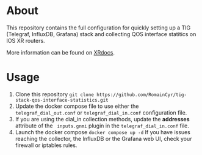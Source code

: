 # About
This repository contains the full configuration for quickly setting up a TIG (Telegraf, InfluxDB, Grafana) stack and collecting QOS interface statitics on IOS XR routers.

More information can be found on [XRdocs](https://xrdocs.io/telemetry/tutorials/telemetry-stack-update-qos-interface-statistics-example/). 

# Usage
1. Clone this repository `git clone https://github.com/RomainCyr/tig-stack-qos-interface-statistics.git`
2. Update the docker compose file to use either the `telegraf_dial_out.conf` or `telegraf_dial_in.conf` configuration file.
4. If you are using the dial_in collection methods, update the **addresses** attribute of the ` inputs.gnmi` plugin in the `telegraf_dial_in.conf` file.
3. Launch the docker compose `docker compose up -d`
If you have issues reaching the collector, the InfluxDB or the Grafana web UI, check your firewall or iptables rules.